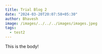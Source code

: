 ```yaml
---
title: Trial Blog 2
date: "2024-03-20T20:07:58+05:30"
author: Bhavesh
image: /images/../../../images/images.jpeg
tags:
  - test2
---
```


This is the body!
